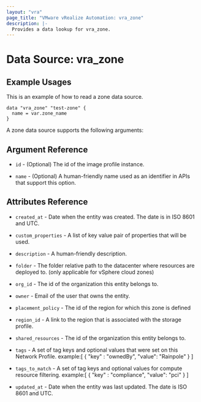 ```yaml
---
layout: "vra"
page_title: "VMware vRealize Automation: vra_zone"
description: |-
  Provides a data lookup for vra_zone.
---
```


# Data Source: vra_zone
## Example Usages
This is an example of how to read a zone data source.

```hcl
data "vra_zone" "test-zone" {
  name = var.zone_name
}
```

A zone data source supports the following arguments:

## Argument Reference

* `id` - (Optional) The id of the image profile instance.

* `name` - (Optional) A human-friendly name used as an identifier in APIs that support this option.


## Attributes Reference

* `created_at` - Date when the entity was created. The date is in ISO 8601 and UTC.

* `custom_properties` - A list of key value pair of properties that will be used.

* `description` - A human-friendly description.

* `folder` - The folder relative path to the datacenter where resources are deployed to. (only applicable for vSphere cloud zones)

* `org_id` - The id of the organization this entity belongs to.

* `owner` - Email of the user that owns the entity.

* `placement_policy` - The id of the region for which this zone is defined

* `region_id` - A link to the region that is associated with the storage profile.

* `shared_resources` - The id of the organization this entity belongs to.

* `tags` - A set of tag keys and optional values that were set on this Network Profile.
                      example:[ { "key" : "ownedBy", "value": "Rainpole" } ]
                      
* `tags_to_match` - A set of tag keys and optional values for compute resource filtering.
                   example:[ { "key" : "compliance", "value": "pci" } ]

* `updated_at` - Date when the entity was last updated. The date is ISO 8601 and UTC.
